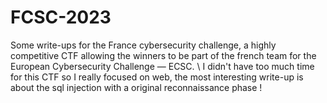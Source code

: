 # FCSC-2023
Some write-ups for the France cybersecurity challenge, a highly competitive CTF allowing the winners to be part of the french team for the European Cybersecurity Challenge — ECSC. \\
I didn't have too much time for this CTF so I really focused on web, the most interesting write-up is about the sql injection with a original reconnaissance phase !
